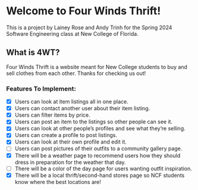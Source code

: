 # Welcome to Four Winds Thrift!
This is a project by Lainey Rose and Andy Trinh for the Spring 2024 Software Engineering class at New College of Florida.

## What is 4WT?
Four Winds Thrift is a website meant for New College students to buy and sell clothes from each other. Thanks for checking us out!

### Features To Implement:
- [x] Users can look at item listings all in one place.
- [x] Users can contact another user about their item listing.
- [x] Users can filter items by price.
- [x] Users can post an item to the listings so other people can see it.
- [x] Users can look at other people’s profiles and see what they’re selling.
- [x] Users can create a profile to post listings.
- [x] Users can look at their own profile and edit it.
- [ ] Users can post pictures of their outfits to a community gallery page.
- [x] There will be a weather page to recommend users how they should dress in preparation for the weather that day.
- [ ] There will be a color of the day page for users wanting outfit inspiration.
- [x] There will be a local thrift/second-hand stores page so NCF students know where the best locations are!
